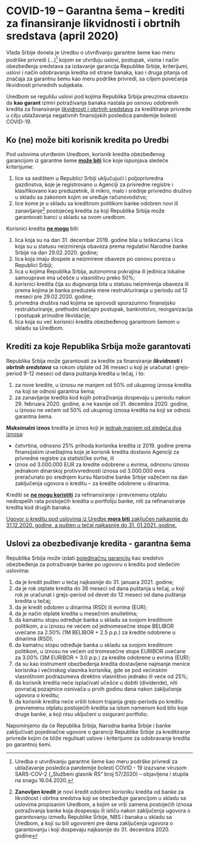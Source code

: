 # COVID-19 – Garantna šema – krediti za finansiranje likvidnosti i obrtnih sredstava (april 2020)

Vlada Srbije donela je Uredbu o utvrđivanju garantne šeme kao meru podrške privredi (…)[^1] kojom se utvrđuju uslovi, postupak, visina i način obezbeđenja sredstava za izdavanje garancija Republike Srbije, kriterijumi, uslovi i način odobravanja kredita od strane banaka, kao i druga pitanja od značaja za garantnu šemu kao meru podrške privredi, sa ciljem povećanja likvidnosti privrednih subjekata.

Uredbom se regulišu uslovi pod kojima Republika Srbija preuzima obavezu da **kao garant** izmiri potraživanja banaka nastala po osnovu odobrenih kredita za finansiranje <u>likvidnosti i obrtnih sredstava</u> za kreditiranje privrede u cilju ublažavanja negativnih finansijskih posledica pandemije bolesti COVID-19.

## Ko (ne) može biti korisnik kredita po Uredbi

Pod uslovima utvrđenim Uredbom, korisnik kredita obezbeđenog garancijom iz garantne šeme <u>**može biti**</u> lice koje ispunjava sledeće kriterijume:

1. lice sa sedištem u Republici Srbiji uključujući i poljoprivredna gazdinstva, koje je registrovano u Agenciji za privredne registre i klasifikovano kao preduzetnik, ili mikro, malo i srednje privredno društvo u skladu sa zakonom kojim se uređuje računovodstvo;
1. lice kome je u skladu sa kreditnom politikom banke odobren novi ili zanavljanje[^2] postojećeg kredita za koji Republika Srbija može garantovati banci u skladu sa ovom uredbom.

Korisnici kredita <u>**ne mogu**</u> biti:

1. lica koja su na dan 31. decembar 2019. godine bila u teškoćama i lica koja su u statusu neizmirenja obaveza prema regulativi Narodne banke Srbije na dan 29.02.2020. godine;
1. lica koja imaju dospele a neizmirene obaveze po osnovu poreza u Republici Srbiji;
1. lica u kojima Republika Srbija, autonomna pokrajina ili jedinica lokalne samouprave ima učešće u vlasništvu preko 50%;
1. korisnici kredita čija su dugovanja bila u statusu neizmirenja obaveza ili prema kojima je banka preduzela mere restrukturiranja u periodu od 12 meseci pre 29.02.2020. godine;
1. privredna društva nad kojima se sprovodi sporazumno finansijsko restrukturiranje, prethodni stečajni postupak, bankrotstvo, reorganizacija i postupak prinudne likvidacije;
1. lica koja su već korisnici kredita obezbeđenog garantnom šemom u skladu sa Uredbom.

## Krediti za koje Republika Srbija može garantovati

Republika Srbija može garantovati za kredite za finansiranje **_likvidnosti i obrtnih sredstava_** sa rokom otplate od 36 meseci u koji je uračunat i grejs-period 9-12 meseci od dana puštanja kredita u tečaj, i to:

1. za nove kredite, u iznosu ne manjem od 50% od ukupnog iznosa kredita na koji se odnosi garantna šema;
1. za zanavljanje kredita kod kojih potraživanja dospevaju u periodu nakon 29. februara 2020. godine, a ne kasnije od 31. decembra 2020. godine, u iznosu ne većem od 50% od ukupnog iznosa kredita na koji se odnosi garantna šema.

**Maksimalni iznos** kredita je iznos koji je <u>jednak manjem od sledeća dva iznosa</u>:

- četvrtina, odnosno 25% prihoda korisnika kredita iz 2019. godine prema finansijskim izveštajima koje je korisnik kredita dostavio Agenciji za privredne registre za statističke svrhe, ili
- iznos od 3.000.000 EUR za kredite odobrene u evrima, odnosnu iznosu jednakom dinarskoj protivvrednosti iznosa od 3.000.000 evra preračunato po srednjem kursu Narodne banke Srbije važećem na dan zaključenja ugovora o kreditu – za kredite odobrene u dinarima.

Krediti se <u>**ne mogu koristiti**</u> za refinansiranje i prevremenu otplatu nedospelih rata postojećih kredita u portfoliju banke, niti za refinansiranje kredita kod drugih banaka.

<u>Ugovor o kreditu pod uslovima iz Uredbe **mora biti** zaključen najkasnije do 31.12.2020. godine, a pušten u tečaj najkasnije do 31. 01.2021. godine.</u>

## Uslovi za obezbeđivanje kredita - garantna šema

Republika Srbija može izdati <u>pojedinačnu garanciju</u> kao sredstvo obezbeđenja za potraživanje banke po ugovoru o kreditu pod sledećim uslovima:

1. da je kredit pušten u tečaj najkasnije do 31. januara 2021. godine;
1. da je rok otplate kredita do 36 meseci od dana puštanja u tečaj, u koji rok je uračunat i grejs-period od devet do 12 meseci od dana puštanja kredita u tečaj;
1. da je kredit odobren u dinarima (RSD) ili evrima (EUR);
1. da je način otplate kredita u mesečnim anuitetima;
1. da kamatnu stopu određuje banka u skladu sa svojom kreditnom politikom, a u iznosu ne većem od jednomesečne stope BELIBOR uvećane za 2.50% (1M BELIBOR + 2.5 p.p.) za kredite odobrene u dinarima (RSD);
1. da kamatnu stopu određuje banka u skladu sa svojom kreditnom politikom, u iznosu ne većem od tromesečne stope EURIBOR uvećane za 3.00% (3M EURIBOR + 3.0 p.p.) za kredite odobrene u evrima (EUR);
1. da su kao instrument obezbeđenja kredita dostavljene najmanje menice korisnika i većinskog vlasnika korisnika, gde se pod većinskim vlasništvom podrazumeva direktno vlasništvo jednako ili veće od 25%;
1. da korisnik kredita neće isplaćivati učešće u dobiti (dividende), niti povraćaj pozajmice osnivača u prvih godinu dana nakon zaključenja ugovora o kreditu;
1. da korisnik kredita neće vršiti tokom trajanja grejs-perioda po kreditu prevremenu otplatu postojećih kredita sa istom namenom kod bilo koje druge banke, a koji nisu uključeni u osigurani portfolio.

Napominjemo da će Republika Srbija, Narodna banka Srbije i banke zaključivati pojedinačne ugovore o garanciji Republike Srbije za kreditiranje privrede kojim će bliže regulisati uslove i kriterijume za odobravanje kredita po garantnoj šemi.

[^1]: Uredba o utvrđivanju garantne šeme kao meru podrške privredi za ublažavanje posledica pandemije bolesti COVID - 19 izazvane virusom SARS-COV-2 („Službeni glasnik RS“ broj 57/2020) – objavljena i stupila na snagu 16.04.2020.
[^2]: **Zanovljen kredit** je novi kredit odobren korisniku kredita od banke za likvidnost i obrtna sredstva koji se obezbeđuje garancijom u skladu sa uslovima propisanim Uredbom, a kojim se vrši zamena postojećih iznosa potraživanja banke koja dospevaju ili ističu nakon zaključenja ugovora o garantovanju između Republike Srbije, NBS i banaka u skladu sa Uredbom, a koji su bili ugovoreni pre dana zaključenja ugovora o garantovanju i koji dospevaju najkasnije do 31. decembra 2020. godine

